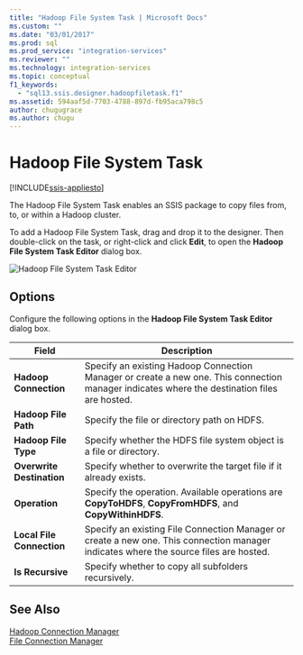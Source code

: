 ```yaml
---
title: "Hadoop File System Task | Microsoft Docs"
ms.custom: ""
ms.date: "03/01/2017"
ms.prod: sql
ms.prod_service: "integration-services"
ms.reviewer: ""
ms.technology: integration-services
ms.topic: conceptual
f1_keywords: 
  - "sql13.ssis.designer.hadoopfiletask.f1"
ms.assetid: 594aaf5d-7703-4788-897d-fb95aca798c5
author: chugugrace
ms.author: chugu
---
```

# Hadoop File System Task

[!INCLUDE[ssis-appliesto](../../includes/applies-to-version/sqlserver-ssis.md)]


  The Hadoop File System Task enables an SSIS package to copy files from, to, or within a Hadoop cluster.  
  
 To add a Hadoop File System Task, drag and drop it to the designer. Then double-click on the task, or right-click and click **Edit**, to open the **Hadoop File System Task Editor** dialog box.  
  
 ![Hadoop File System Task Editor](../../integration-services/control-flow/media/hadoop-filesystem-task.png "Hadoop File System Task Editor")  
  
## Options  
 Configure the following options in the **Hadoop File System Task Editor** dialog box.  
  
|Field|Description|  
|-----------|-----------------|  
|**Hadoop Connection**|Specify an existing Hadoop Connection Manager or create a new one. This connection manager indicates  where the destination files are hosted.|  
|**Hadoop File Path**|Specify the file or directory path on HDFS.|  
|**Hadoop File Type**|Specify whether the HDFS file system object is a file or directory.|  
|**Overwrite Destination**|Specify whether to overwrite the target file if it already exists.|  
|**Operation**|Specify the operation. Available operations are **CopyToHDFS**, **CopyFromHDFS**, and **CopyWithinHDFS**.|  
|**Local File Connection**|Specify an existing File Connection Manager or create a new one. This connection manager indicates where the source files are hosted.|  
|**Is Recursive**|Specify whether to copy all subfolders recursively.|  
  
## See Also  
 [Hadoop Connection Manager](../../integration-services/connection-manager/hadoop-connection-manager.md)   
 [File Connection Manager](../../integration-services/connection-manager/file-connection-manager.md)  
  
  
